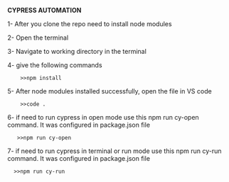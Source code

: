 **CYPRESS AUTOMATION**

1- After you clone the repo need to install node modules

2- Open the terminal

3- Navigate to working directory in the terminal

4- give the following commands


        >>npm install

5- After node modules installed successfully, open the file in VS code

        >>code .
6- if need to run cypress in open mode use this npm run cy-open command. It was configured in package.json file

       >>npm run cy-open

7- if need to run cypress in terminal or run mode use this npm run cy-run command. It was configured in package.json file

 
      >>npm run cy-run


